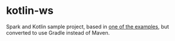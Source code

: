 # kotlin-ws
Spark and Kotlin sample project, based in [one of the examples](https://sparktutorials.github.io/2017/01/28/using-spark-with-kotlin.html), but converted to use Gradle instead of Maven.
